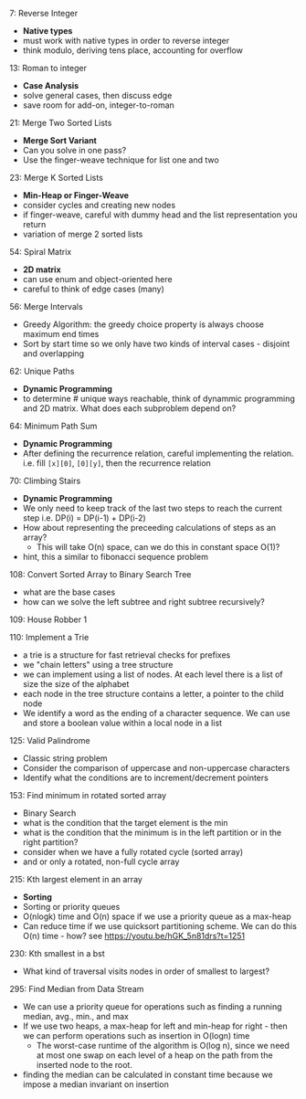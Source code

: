 7: Reverse Integer

- **Native types**
- must work with native types in order to reverse integer
- think modulo, deriving tens place, accounting for overflow

13: Roman to integer

- **Case Analysis**
- solve general cases, then discuss edge
- save room for add-on, integer-to-roman

21: Merge Two Sorted Lists

- **Merge Sort Variant**
- Can you solve in one pass?
- Use the finger-weave technique for list one and two

23: Merge K Sorted Lists

- **Min-Heap or Finger-Weave**
- consider cycles and creating new nodes
- if finger-weave, careful with dummy head and the list representation you return
- variation of merge 2 sorted lists

54: Spiral Matrix

- **2D matrix**
- can use enum and object-oriented here
- careful to think of edge cases (many)

56: Merge Intervals

- Greedy Algorithm: the greedy choice property is always choose maximum end times
- Sort by start time so we only have two kinds of interval cases - disjoint and overlapping

62: Unique Paths

- **Dynamic Programming**
- to determine # unique ways reachable, think of dynammic programming and 2D matrix. What does each subproblem depend on?

64: Minimum Path Sum

- **Dynamic Programming**
- After defining the recurrence relation, careful implementing the relation. i.e. fill `[x][0]`, `[0][y]`, then the recurrence relation

70: Climbing Stairs

- **Dynamic Programming**
- We only need to keep track of the last two steps to reach the current step i.e. DP(i) = DP(i-1) + DP(i-2)
- How about representing the preceeding calculations of steps as an array?
  - This will take O(n) space, can we do this in constant space O(1)?
- hint, this a similar to fibonacci sequence problem

108: Convert Sorted Array to Binary Search Tree

- what are the base cases
- how can we solve the left subtree and right subtree recursively?

109: House Robber 1

110: Implement a Trie

- a trie is a structure for fast retrieval checks for prefixes
- we "chain letters" using a tree structure
- we can implement using a list of nodes. At each level there is a list of size the size of the alphabet
- each node in the tree structure contains a letter, a pointer to the child node
- We identify a word as the ending of a character sequence. We can use and store a boolean value within a local node in a list

125: Valid Palindrome

- Classic string problem
- Consider the comparison of uppercase and non-uppercase characters
- Identify what the conditions are to increment/decrement pointers

153: Find minimum in rotated sorted array

- Binary Search
- what is the condition that the target element is the min
- what is the condition that the minimum is in the left partition or in the right partition?
- consider when we have a fully rotated cycle (sorted array)
- and or only a rotated, non-full cycle array

215: Kth largest element in an array

- **Sorting**
- Sorting or priority queues
- O(nlogk) time and O(n) space if we use a priority queue as a max-heap
- Can reduce time if we use quicksort partitioning scheme. We can do this O(n) time - how? see https://youtu.be/hGK_5n81drs?t=1251

230: Kth smallest in a bst

- What kind of traversal visits nodes in order of smallest to largest?

295: Find Median from Data Stream

- We can use a priority queue for operations such as finding a running median, avg., min., and max
- If we use two heaps, a max-heap for left and min-heap for right - then we can perform operations such as insertion in O(logn) time
  - The worst-case runtime of the algorithm is O(log n), since we need at most one swap on each level of a heap on the path from the inserted node to the root.
- finding the median can be calculated in constant time because we impose a median invariant on insertion
